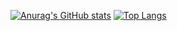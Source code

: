 [![Anurag's GitHub stats](https://github-readme-stats.vercel.app/api?username=gsoosk&theme=calm&hide=prs&count_private=true&show_icons=true&include_all_commits=true)](https://github.com/anuraghazra/github-readme-stats) 
[![Top Langs](https://github-readme-stats.vercel.app/api/top-langs/?username=gsoosk&layout=compact&langs_count=9&hide=css,html,jupyter%20notebook,tex&theme=calm)](https://github.com/anuraghazra/github-readme-stats)
